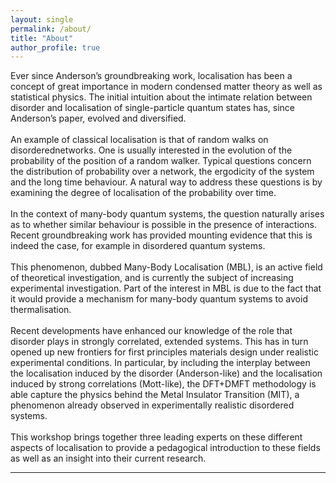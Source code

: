 ```yaml
---
layout: single
permalink: /about/
title: "About"
author_profile: true
---
```


Ever since Anderson’s groundbreaking work, localisation has been a concept of great importance in modern condensed matter theory as well as statistical physics. The initial intuition about the intimate relation between disorder and localisation of single-particle quantum states has, since Anderson’s paper, evolved and diversified. <br /> <br /> An example of classical localisation is that of random walks on disorderednetworks. One is usually interested in the evolution of the probability of the position of a random walker. Typical questions concern the distribution of probability over a network, the ergodicity of the system and the long time behaviour. A natural way to address these questions is by examining the degree of localisation of the probability over time. <br /> <br /> In the context of many-body quantum systems, the question naturally arises as to whether similar behaviour is possible in the presence of interactions. Recent groundbreaking work has provided mounting evidence that this is indeed the case, for example in disordered quantum systems. <br /> <br /> This phenomenon, dubbed Many-Body Localisation (MBL), is an active field of theoretical investigation, and is currently the subject of increasing experimental investigation. Part of the interest in MBL is due to the fact that it would provide a mechanism for many-body quantum systems to avoid thermalisation.<br /> <br /> Recent developments have enhanced our knowledge of the role that disorder plays in strongly correlated, extended systems. This has in turn opened up new frontiers for first principles materials design under realistic experimental conditions. In particular, by including the interplay between the localisation induced by the disorder (Anderson-like) and the localisation induced by strong correlations (Mott-like), the DFT+DMFT methodology is able capture the physics behind the Metal Insulator Transition (MIT), a phenomenon already observed in experimentally realistic disordered systems. <br /> <br />This workshop brings together three leading experts on these different aspects of localisation to provide a pedagogical introduction to these fields as well as an insight into their current research.

---
